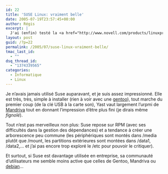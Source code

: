```yaml
---
id: 22
title: 'SUSE Linux: vraiment belle'
date: 2005-07-19T23:57:45+00:00
author: Régis
excerpt: |
  J'ai (enfin) testé la <a href="http://www.novell.com/products/linuxprofessional/">Suse 9.3</a>.
layout: post
guid: /?p=22
permalink: /2005/07/suse-linux-vraiment-belle/
tmac_last_id:
  - ""
dsq_thread_id:
  - "1374339565"
categories:
  - Informatique
  - Linux
---
```

Je n&rsquo;avais jamais utilisé Suse auparavant, et je suis assez impressionné. Elle est très, très, simple à installer (rien à voir avec une [gentoo](http://www.gentoo.org)), tout marche du premier coup (de la clé USB à la carte son), Yast vaut largement l&rsquo;urpmi de [Mandriva](http://www.Mandriva.com) tout en donnant l&rsquo;impression d&rsquo;être plus fini (je dirais même _fignolé_).

Tout n&rsquo;est pas merveilleux non plus: Suse repose sur RPM (avec ses difficultés dans la gestion des dépendances) et a tendance à créer une arborescence peu commune (les périphériques sont montés dans /media plutôt que /mount, les partitions extérieures sont montées dans /data1, /data2,&#8230; et j&rsquo;ai pas encore trop exploré le /etc pour pouvoir le critiquer).

Et surtout, si Suse est davantage utilisée en entreprise, sa communauté d&rsquo;utilisateurs me semble moins active que celles de Gentoo, Mandriva ou [debian](http://www.debian.org)&#8230;